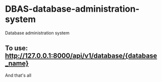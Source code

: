 # DBAS-database-administration-system
Database administration system

## To use: http://127.0.0.1:8000/api/v1/database/{database_name}
And that's all
